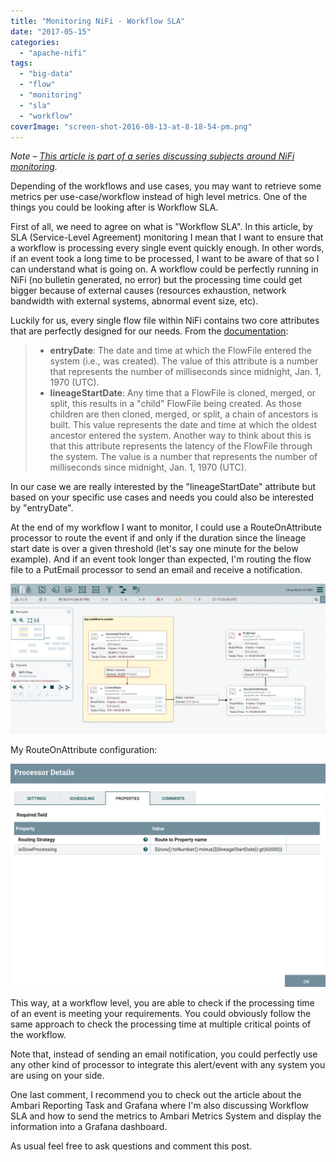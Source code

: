 ```yaml
---
title: "Monitoring NiFi - Workflow SLA"
date: "2017-05-15"
categories: 
  - "apache-nifi"
tags: 
  - "big-data"
  - "flow"
  - "monitoring"
  - "sla"
  - "workflow"
coverImage: "screen-shot-2016-08-13-at-8-18-54-pm.png"
---
```


_Note – [This article is part of a series discussing subjects around NiFi monitoring](https://pierrevillard.com/2017/05/11/monitoring-nifi-introduction/)._

Depending of the workflows and use cases, you may want to retrieve some metrics per use-case/workflow instead of high level metrics. One of the things you could be looking after is Workflow SLA.

First of all, we need to agree on what is "Workflow SLA". In this article, by SLA (Service-Level Agreement) monitoring I mean that I want to ensure that a workflow is processing every single event quickly enough. In other words, if an event took a long time to be processed, I want to be aware of that so I can understand what is going on. A workflow could be perfectly running in NiFi (no bulletin generated, no error) but the processing time could get bigger because of external causes (resources exhaustion, network bandwidth with external systems, abnormal event size, etc).

Luckily for us, every single flow file within NiFi contains two core attributes that are perfectly designed for our needs. From the [documentation](https://nifi.apache.org/docs/nifi-docs/html/getting-started.html#common-attributes):

> - **entryDate**: The date and time at which the FlowFile entered the system (i.e., was created). The value of this attribute is a number that represents the number of milliseconds since midnight, Jan. 1, 1970 (UTC).
> - **lineageStartDate**: Any time that a FlowFile is cloned, merged, or split, this results in a "child" FlowFile being created. As those children are then cloned, merged, or split, a chain of ancestors is built. This value represents the date and time at which the oldest ancestor entered the system. Another way to think about this is that this attribute represents the latency of the FlowFile through the system. The value is a number that represents the number of milliseconds since midnight, Jan. 1, 1970 (UTC).

In our case we are really interested by the "lineageStartDate" attribute but based on your specific use cases and needs you could also be interested by "entryDate".

At the end of my workflow I want to monitor, I could use a RouteOnAttribute processor to route the event if and only if the duration since the lineage start date is over a given threshold (let's say one minute for the below example). And if an event took longer than expected, I'm routing the flow file to a PutEmail processor to send an email and receive a notification.

![Screen Shot 2017-05-10 at 3.33.34 PM.png](images/screen-shot-2017-05-10-at-3-33-34-pm.png)

My RouteOnAttribute configuration:

![Screen Shot 2017-05-10 at 3.34.02 PM.png](images/screen-shot-2017-05-10-at-3-34-02-pm.png)

This way, at a workflow level, you are able to check if the processing time of an event is meeting your requirements. You could obviously follow the same approach to check the processing time at multiple critical points of the workflow.

Note that, instead of sending an email notification, you could perfectly use any other kind of processor to integrate this alert/event with any system you are using on your side.

One last comment, I recommend you to check out the article about the Ambari Reporting Task and Grafana where I'm also discussing Workflow SLA and how to send the metrics to Ambari Metrics System and display the information into a Grafana dashboard.

As usual feel free to ask questions and comment this post.
